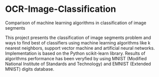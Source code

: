 # OCR-Image-Classification
Comparison of machine learning algorithms in classification of image segments

This project presents the classification of image segments problem and ways to find best of classifiers using machine learning algorithms like k nearest neighbors, support vector machine and artificial neural networks. Implementation is based on the Python scikit-learn library. Results of algorithms performance has been veryfied by using MNIST (Modified National Institute of Standards and Technology) and EMNIST (Extended MNIST) digits database.